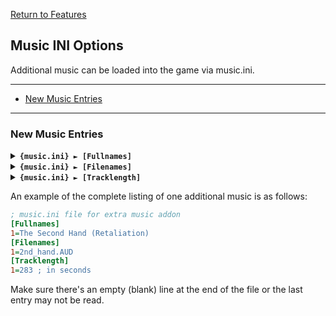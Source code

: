 [Return to Features](./features.md)

## Music INI Options

Additional music can be loaded into the game via music.ini.

-------

 - [New Music Entries](#new-music-entries)

-------

### New Music Entries 

<details>
  <summary>
    <b><code>{music.ini} ► [Fullnames]</code></b>
  </summary>

```Inherited from iran's s-series```

The list of names for the music, in display order.

</details>

<details>
  <summary>
    <b><code>{music.ini} ► [Filenames]</code></b>
  </summary>

```Inherited from iran's s-series```

The list of file names that each music entry references, in order.

</details>

<details>
  <summary>
    <b><code>{music.ini} ► [Tracklength]</code></b>
  </summary>

```Inherited from iran's s-series```

The list of durations, in seconds, for each music entry, in display order.

</details>


An example of the complete listing of one additional music is as follows:

```ini
; music.ini file for extra music addon
[Fullnames]
1=The Second Hand (Retaliation)
[Filenames]
1=2nd_hand.AUD
[Tracklength]
1=283 ; in seconds
```

Make sure there's an empty (blank) line at the end of the file or the last entry may not be read.